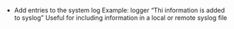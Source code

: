 - Add entries to the system log
Example: logger “Thi information is added to syslog”
Useful for including information in a local or remote syslog file


